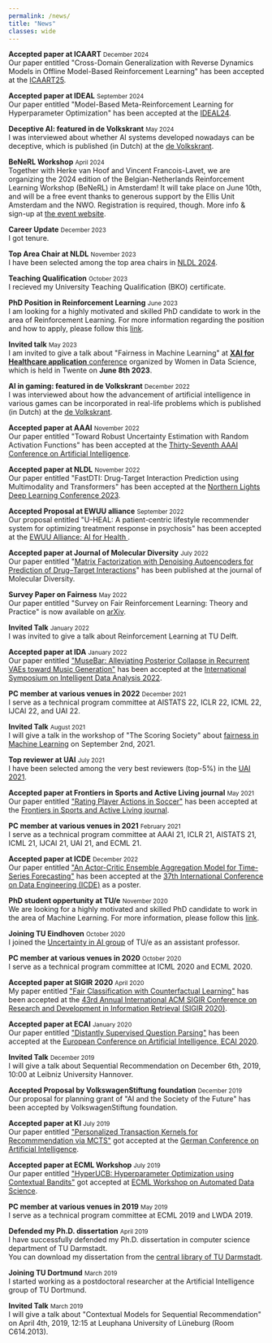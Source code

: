 ```yaml
---
permalink: /news/
title: "News"
classes: wide
---
```


**Accepted paper at ICAART** <small class="news-date">December 2024</small>
<br/>Our paper entitled "Cross-Domain Generalization with Reverse Dynamics Models in Offline Model-Based Reinforcement Learning" has been accepted at the [ICAART25](https://icaart.scitevents.org/).

**Accepted paper at IDEAL** <small class="news-date">September 2024</small>
<br/>Our paper entitled "Model-Based Meta-Reinforcement Learning for Hyperparameter Optimization" has been accepted at the [IDEAL24](https://ideal2024.webs.upv.es/).

**Deceptive AI: featured in de Volkskrant** <small class="news-date">May 2024</small>
<br/>I was interviewed about whether AI systems developed nowadays can be deceptive, which is published (in Dutch) at the [de Volkskrant](https://www.volkskrant.nl/wetenschap/mit-onderzoekers-constateren-strategisch-bedrog-door-ai-we-kunnen-de-controle-over-autonome-systemen-verliezen~b0f69c0d/).

**BeNeRL Workshop** <small class="news-date">April 2024</small>
<br/>Together with Herke van Hoof and Vincent Francois-Lavet, we are organizing the 2024 edition of the Belgian-Netherlands Reinforcement Learning Workshop (BeNeRL) in Amsterdam! It will take place on June 10th, and will be a free event thanks to generous support by the Ellis Unit Amsterdam and the NWO. Registration is required, though.
More info & sign-up at [the event website](https://www.benerl.org/workshop/2024-amsterdam).

**Career Update** <small class="news-date">December 2023</small>
<br/>I got tenure.

**Top Area Chair at NLDL** <small class="news-date">November 2023</small>
<br/>I have been selected among the top area chairs in [NLDL 2024](https://www.nldl.org/organizers/program-commitee).

**Teaching Qualification** <small class="news-date">October 2023</small>
<br/>I recieved my University Teaching Qualification (BKO) certificate.

**PhD Position in Reinforcement Learning** <small class="news-date">June 2023</small>
<br/>I am looking for a highly motivated and skilled PhD candidate to work in the area of Reinforcement Learning. For more information regarding the position and how to apply, please follow this [link](https://jobs.tue.nl/en/vacancy/phd-position-in-reinforcement-learning-990306.html).

**Invited talk** <small class="news-date">May 2023</small>
<br/>
I am invited to give a talk about "Fairness in Machine Learning" at [**XAI for Healthcare application** conference](https://bdsi.bms.utwente.nl/events/Women-in-Data-Science/) organized by Women in Data Science, which is held in Twente on **June 8th 2023**.

**AI in gaming: featured in de Volkskrant** <small class="news-date">December 2022</small>
<br/>I was interviewed about how the advancement of artificial intelligence in various games can be incorporated in real-life problems which is published (in Dutch) at the [de Volkskrant](https://www.volkskrant.nl/nieuws-achtergrond/ook-met-stratego-wint-kunstmatige-intelligentie-nu-van-de-topspelers-wat-betekent-dat~b86429be/).

**Accepted paper at AAAI** <small class="news-date">November 2022</small>
<br />Our paper entitled "Toward Robust Uncertainty Estimation with Random Activation Functions" has been accepted at the [Thirty-Seventh AAAI Conference on Artificial Intelligence](https://aaai.org/Conferences/AAAI-23/). 

**Accepted paper at NLDL** <small class="news-date">November 2022</small>
<br />Our paper entitled "FastDTI: Drug-Target Interaction Prediction using Multimodality and Transformers" has been accepted at the [Northern Lights Deep Learning Conference 2023](https://www.nldl.org/). 

**Accepted Proposal at EWUU alliance**  <small class="news-date">September 2022</small>
<br />Our proposal entitled "U-HEAL: A patient-centric lifestyle recommender system for optimizing treatment response in psychosis" has been accepted at the [EWUU Alliance: AI for Health ](https://ewuu.nl/en/2022/09/nine-ai-projects-funded-to-improve-the-quality-of-life-and-healthcare/). 

**Accepted paper at Journal of Molecular Diversity**  <small class="news-date">July 2022</small>
<br/>Our paper entitled "[Matrix Factorization with Denoising Autoencoders for Prediction of Drug–Target Interactions](https://link.springer.com/article/10.1007/s11030-022-10492-8)" has been published at the journal of Molecular Diversity.

**Survey Paper on Fairness** <small class="news-date">May 2022</small>
<br/>Our paper entitled "Survey on Fair Reinforcement Learning: Theory and Practice" is now available on [arXiv](https://arxiv.org/abs/2205.10032).

**Invited Talk** <small class="news-date">January 2022</small>
<br/>I was invited to give a talk about Reinforcement Learning at TU Delft.


**Accepted paper at IDA** <small class="news-date">January 2022</small>
<br/>Our paper entitled ["MuseBar: Alleviating Posterior Collapse in Recurrent VAEs toward Music Generation"](/assets/publications/ida22.pdf) has been accepted at 
the [International Symposium on Intelligent Data Analysis 2022](https://ida-2022.org/).


**PC member at various venues in 2022** <small class="news-date">December 2021</small>
<br/>I serve as a technical program committee at AISTATS 22, ICLR 22, ICML 22, IJCAI 22, and UAI 22.


**Invited Talk** <small class="news-date">August 2021</small>
<br/>I will give a talk in the workshop of "The Scoring Society" about [fairness in Machine Learning](/assets/talks/FairnessInML21.pdf) on September 2nd, 2021.


**Top reviewer at UAI** <small class="news-date">July 2021</small>
<br/>I have been selected among the very best reviewers (top-5%) in the [UAI 2021](https://www.auai.org/uai2021/).


**Accepted paper at Frontiers in Sports and Active Living journal** <small class="news-date">May 2021</small>
<br/>Our paper entitled ["Rating Player Actions in Soccer"](https://www.frontiersin.org/articles/10.3389/fspor.2021.682986/full) has been accepted at the [Frontiers in Sports and Active Living journal](https://www.frontiersin.org/journals/sports-and-active-living).


**PC member at various venues in 2021** <small class="news-date">February 2021</small>
<br/>I serve as a technical program committee at AAAI 21, ICLR 21, AISTATS 21, ICML 21, IJCAI 21, UAI 21, and ECML 21.


**Accepted paper at ICDE** <small class="news-date">December 2022</small>
<br/>Our paper entitled ["An Actor-Critic Ensemble Aggregation Model for Time-Series Forecasting"](/assets/publications/ICDE21.pdf) has been accepted at the [37th International Conference on Data Engineering (ICDE)](https://icde2023.ics.uci.edu/) as a poster.


**PhD student oppertunity at TU/e** <small class="news-date">November 2020</small>
<br/>We are looking for a highly motivated and skilled PhD candidate to work in the area of Machine Learning. For more information, please follow this [link](https://jobs.tue.nl/nl/vacature/phd-position-in-machine-learning-864922.html).


**Joining TU Eindhoven** <small class="news-date">October 2020</small>
<br/>I joined the [Uncertainty in AI group](https://uai.win.tue.nl/#intro) of TU/e as an assistant professor.


**PC member at various venues in 2020** <small class="news-date">October 2020</small>
<br/>I serve as a technical program committee at ICML 2020 and ECML 2020.

**Accepted paper at SIGIR 2020** <small class="news-date">April 2020</small>
<br/>My paper entitled ["Fair Classification with Counterfactual Learning"](/assets/publications/sigir20.pdf) has been accepted at the [43rd Annual International ACM SIGIR Conference on Research and Development in Information Retrieval (SIGIR 2020)](https://sigir.org/sigir2020/).

**Accepted paper at ECAI** <small class="news-date">January 2020</small>
<br/>Our paper entitled ["Distantly Supervised Question Parsing"](/assets/publications/ecai20.pdf) has been accepted at the [European Conference on Artificial Intelligence, ECAI 2020](http://ecai2020.eu/).


**Invited Talk** <small class="news-date">December 2019</small>
<br/>I will give a talk about Sequential Recommendation on December 6th, 2019, 10:00 at Leibniz University Hannover.  

**Accepted Proposal by VolkswagenStiftung foundation** <small class="news-date">December 2019</small>
<br/>Our proposal for planning grant of "AI and the Society of the Future" has been accepted by VolkswagenStiftung foundation.


**Accepted paper at KI** <small class="news-date">July 2019</small>
<br/>Our paper entitled ["Personalized Transaction Kernels for Recommmendation via MCTS"](/assets/publications/KI19.pdf) got accepted at the [German Conference on Artificial Intelligence](http://www.ki2019.de/).


**Accepted paper at ECML Workshop** <small class="news-date">July 2019</small>
<br/>Our paper entitled ["HyperUCB: Hyperparameter Optimization using Contextual Bandits"](/assets/publications/ADS19.pdf) got accepted at [ECML Workshop on Automated Data Science](https://sites.google.com/view/autods).


**PC member at various venues in 2019** <small class="news-date">May 2019</small>
<br/>I serve as a technical program committee at ECML 2019 and LWDA 2019.


**Defended my Ph.D. dissertation** <small class="news-date">April 2019</small>
<br/>I have successfully defended my Ph.D. dissertation in computer science department of TU Darmstadt.  
You can download my dissertation from the [central library of TU Darmstadt](http://tuprints.ulb.tu-darmstadt.de/8667/).


**Joining TU Dortmund** <small class="news-date">March 2019</small>
<br/>I started working as a postdoctoral researcher at the Artificial Intelligence group of TU Dortmund.


**Invited Talk** <small class="news-date">March 2019</small>
<br/>I will give a talk about "Contextual Models for Sequential Recommendation" on April 4th, 2019, 12:15 at Leuphana University of Lüneburg (Room C614.2013).
